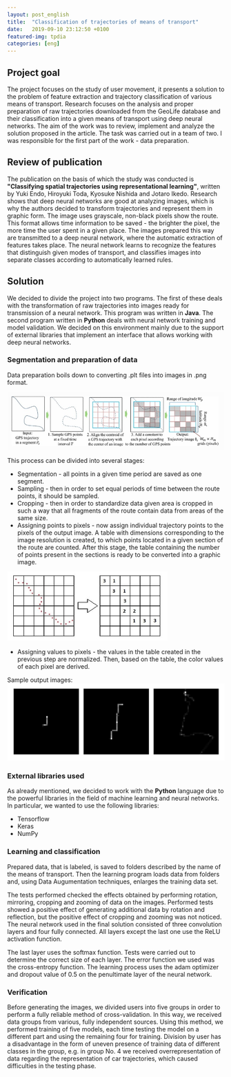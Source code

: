 ```yaml
---
layout: post_english
title:  "Classification of trajectories of means of transport"
date:   2019-09-10 23:12:50 +0100
featured-img: tpdia
categories: [eng]
---
```

## Project goal
The project focuses on the study of user movement, it presents a solution to the problem of feature extraction and trajectory classification of various means of transport. Research focuses on the analysis and proper preparation of raw trajectories downloaded from the GeoLife database and their classification into a given means of transport using deep neural networks. The aim of the work was to review, implement and analyze the solution proposed in the article. The task was carried out in a team of two. I was responsible for the first part of the work - data preparation.

## Review of publication
The publication on the basis of which the study was conducted is **"Classifying spatial trajectories using representational learning"**, written by Yuki Endo, Hiroyuki Toda, Kyosuke Nishida and Jotaro Ikedo.
Research shows that deep neural networks are good at analyzing images, which is why the authors decided to transform trajectories and represent them in graphic form. The image uses grayscale, non-black pixels show the route. This format allows time information to be saved - the brighter the pixel, the more time the user spent in a given place. The images prepared this way are transmitted to a deep neural network, where the automatic extraction of features takes place. The neural network learns to recognize the features that distinguish given modes of transport, and classifies images into separate classes according to automatically learned rules.

## Solution
We decided to divide the project into two programs. The first of these deals with the transformation of raw trajectories into images ready for transmission of a neural network. This program was written in **Java**. The second program written in **Python** deals with neural network training and model validation. We decided on this environment mainly due to the support of external libraries that implement an interface that allows working with deep neural networks.

### Segmentation and preparation of data
Data preparation boils down to converting .plt files into images in .png format.

![](https://raw.githubusercontent.com/jacekbla/jacekbla.github.io/master/assets/img/posts/content/tpdia/img_gen_eng.jpg)


This process can be divided into several stages:
- Segmentation - all points in a given time period are saved as one segment.
- Sampling - then in order to set equal periods of time between the route points, it should be sampled.
- Cropping - then in order to standardize data given area is cropped in such a way that all fragments of the route contain data from areas of the same size.
- Assigning points to pixels - now assign individual trajectory points to the pixels of the output image. A table with dimensions corresponding to the image resolution is created, to which points located in a given section of the route are counted. After this stage, the table containing the number of points present in the sections is ready to be converted into a graphic image.

![](https://raw.githubusercontent.com/jacekbla/jacekbla.github.io/master/assets/img/posts/content/tpdia/img_gen2.jpg)

- Assigning values ​​to pixels - the values ​​in the table created in the previous step are normalized. Then, based on the table, the color values ​​of each pixel are derived.

Sample output images:
![](https://raw.githubusercontent.com/jacekbla/jacekbla.github.io/master/assets/img/posts/content/tpdia/example_imgs.jpg)


### External libraries used
As already mentioned, we decided to work with the **Python** language due to the powerful libraries in the field of machine learning and neural networks. In particular, we wanted to use the following libraries:
- Tensorflow
- Keras
- NumPy

### Learning and classification
Prepared data, that is labeled, is saved to folders described by the name of the means of transport. Then the learning program loads data from folders and, using Data Augumentation techniques, enlarges the training data set.

The tests performed checked the effects obtained by performing rotation, mirroring, cropping and zooming of data on the images. Performed tests showed a positive effect of generating additional data by rotation and reflection, but the positive effect of cropping and zooming was not noticed. The neural network used in the final solution consisted of three convolution layers and four fully connected. All layers except the last one use the ReLU activation function.

The last layer uses the softmax function. Tests were carried out to determine the correct size of each layer. The error function we used was the cross-entropy function. The learning process uses the adam optimizer and dropout value of 0.5 on the penultimate layer of the neural network.

### Verification
Before generating the images, we divided users into five groups in order to perform a fully reliable method of cross-validation. In this way, we received data groups from various, fully independent sources. Using this method, we performed training of five models, each time testing the model on a different part and using the remaining four for training. Division by user has a disadvantage in the form of uneven presence of training data of different classes in the group, e.g. in group No. 4 we received overrepresentation of data regarding the representation of car trajectories, which caused difficulties in the testing phase.